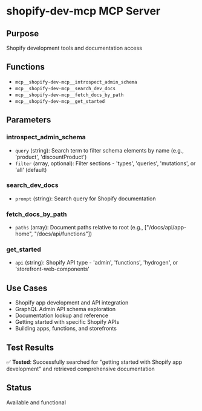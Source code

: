 # shopify-dev-mcp MCP Server

## Purpose
Shopify development tools and documentation access

## Functions
- `mcp__shopify-dev-mcp__introspect_admin_schema`
- `mcp__shopify-dev-mcp__search_dev_docs`
- `mcp__shopify-dev-mcp__fetch_docs_by_path`
- `mcp__shopify-dev-mcp__get_started`

## Parameters

### introspect_admin_schema
- `query` (string): Search term to filter schema elements by name (e.g., 'product', 'discountProduct')
- `filter` (array, optional): Filter sections - 'types', 'queries', 'mutations', or 'all' (default)

### search_dev_docs
- `prompt` (string): Search query for Shopify documentation

### fetch_docs_by_path
- `paths` (array): Document paths relative to root (e.g., ["/docs/api/app-home", "/docs/api/functions"])

### get_started
- `api` (string): Shopify API type - 'admin', 'functions', 'hydrogen', or 'storefront-web-components'

## Use Cases
- Shopify app development and API integration
- GraphQL Admin API schema exploration
- Documentation lookup and reference
- Getting started with specific Shopify APIs
- Building apps, functions, and storefronts

## Test Results
✅ **Tested**: Successfully searched for "getting started with Shopify app development" and retrieved comprehensive documentation

## Status
Available and functional